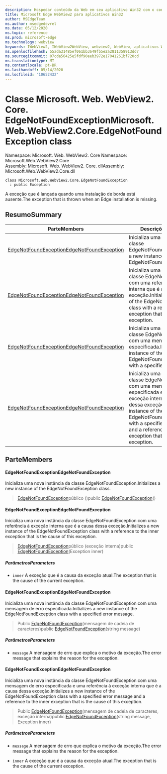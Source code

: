 ```yaml
---
description: Hospedar conteúdo da Web em seu aplicativo Win32 com o controle WebView2 do Microsoft Edge
title: Microsoft Edge WebView2 para aplicativos Win32
author: MSEdgeTeam
ms.author: msedgedevrel
ms.date: 05/12/2020
ms.topic: reference
ms.prod: microsoft-edge
ms.technology: webview
keywords: IWebView2, IWebView2WebView, webview2, WebView, aplicativos Win32, Win32, Edge, ICoreWebView2, ICoreWebView2Controller, controle do navegador, HTML Edge
ms.openlocfilehash: 55ada31485ef061bb3649fb5e2a2811358913dd7
ms.sourcegitcommit: 07cda56425e5fdf90eeb3972e17041261bf720cd
ms.translationtype: MT
ms.contentlocale: pt-BR
ms.lasthandoff: 05/14/2020
ms.locfileid: "10652432"
---
```

# <span data-ttu-id="2511c-104">Classe Microsoft. Web. WebView2. Core. EdgeNotFoundException</span><span class="sxs-lookup"><span data-stu-id="2511c-104">Microsoft.Web.WebView2.Core.EdgeNotFoundException class</span></span> 

<span data-ttu-id="2511c-105">Namespace: Microsoft. Web. WebView2. Core </span><span class="sxs-lookup"><span data-stu-id="2511c-105">Namespace: Microsoft.Web.WebView2.Core</span></span>\
<span data-ttu-id="2511c-106">Assembly: Microsoft. Web. WebView2. Core. dll</span><span class="sxs-lookup"><span data-stu-id="2511c-106">Assembly: Microsoft.Web.WebView2.Core.dll</span></span>

```
class Microsoft.Web.WebView2.Core.EdgeNotFoundException
  : public Exception
```

<span data-ttu-id="2511c-107">A exceção que é lançada quando uma instalação de borda está ausente.</span><span class="sxs-lookup"><span data-stu-id="2511c-107">The exception that is thrown when an Edge installation is missing.</span></span>

## <span data-ttu-id="2511c-108">Resumo</span><span class="sxs-lookup"><span data-stu-id="2511c-108">Summary</span></span>

 <span data-ttu-id="2511c-109">Parte</span><span class="sxs-lookup"><span data-stu-id="2511c-109">Members</span></span>                        | <span data-ttu-id="2511c-110">Descrições</span><span class="sxs-lookup"><span data-stu-id="2511c-110">Descriptions</span></span>
--------------------------------|---------------------------------------------
[<span data-ttu-id="2511c-111">EdgeNotFoundException</span><span class="sxs-lookup"><span data-stu-id="2511c-111">EdgeNotFoundException</span></span>](#edgenotfoundexception) | <span data-ttu-id="2511c-112">Inicializa uma nova instância da classe EdgeNotFoundException.</span><span class="sxs-lookup"><span data-stu-id="2511c-112">Initializes a new instance of the EdgeNotFoundException class.</span></span>
[<span data-ttu-id="2511c-113">EdgeNotFoundException</span><span class="sxs-lookup"><span data-stu-id="2511c-113">EdgeNotFoundException</span></span>](#edgenotfoundexception) | <span data-ttu-id="2511c-114">Inicializa uma nova instância da classe EdgeNotFoundException com uma referência à exceção interna que é a causa dessa exceção.</span><span class="sxs-lookup"><span data-stu-id="2511c-114">Initializes a new instance of the EdgeNotFoundException class with a reference to the inner exception that is the cause of this exception.</span></span>
[<span data-ttu-id="2511c-115">EdgeNotFoundException</span><span class="sxs-lookup"><span data-stu-id="2511c-115">EdgeNotFoundException</span></span>](#edgenotfoundexception) | <span data-ttu-id="2511c-116">Inicializa uma nova instância da classe EdgeNotFoundException com uma mensagem de erro especificada.</span><span class="sxs-lookup"><span data-stu-id="2511c-116">Initializes a new instance of the EdgeNotFoundException class with a specified error message.</span></span>
[<span data-ttu-id="2511c-117">EdgeNotFoundException</span><span class="sxs-lookup"><span data-stu-id="2511c-117">EdgeNotFoundException</span></span>](#edgenotfoundexception) | <span data-ttu-id="2511c-118">Inicializa uma nova instância da classe EdgeNotFoundException com uma mensagem de erro especificada e uma referência à exceção interna que é a causa dessa exceção.</span><span class="sxs-lookup"><span data-stu-id="2511c-118">Initializes a new instance of the EdgeNotFoundException class with a specified error message and a reference to the inner exception that is the cause of this exception.</span></span>

## <span data-ttu-id="2511c-119">Parte</span><span class="sxs-lookup"><span data-stu-id="2511c-119">Members</span></span>

#### <span data-ttu-id="2511c-120">EdgeNotFoundException</span><span class="sxs-lookup"><span data-stu-id="2511c-120">EdgeNotFoundException</span></span> 

<span data-ttu-id="2511c-121">Inicializa uma nova instância da classe EdgeNotFoundException.</span><span class="sxs-lookup"><span data-stu-id="2511c-121">Initializes a new instance of the EdgeNotFoundException class.</span></span>

> <span data-ttu-id="2511c-122">[EdgeNotFoundException](#edgenotfoundexception)público ()</span><span class="sxs-lookup"><span data-stu-id="2511c-122">public [EdgeNotFoundException](#edgenotfoundexception)()</span></span>

#### <span data-ttu-id="2511c-123">EdgeNotFoundException</span><span class="sxs-lookup"><span data-stu-id="2511c-123">EdgeNotFoundException</span></span> 

<span data-ttu-id="2511c-124">Inicializa uma nova instância da classe EdgeNotFoundException com uma referência à exceção interna que é a causa dessa exceção.</span><span class="sxs-lookup"><span data-stu-id="2511c-124">Initializes a new instance of the EdgeNotFoundException class with a reference to the inner exception that is the cause of this exception.</span></span>

> <span data-ttu-id="2511c-125">[EdgeNotFoundException](#edgenotfoundexception)público (exceção interna)</span><span class="sxs-lookup"><span data-stu-id="2511c-125">public [EdgeNotFoundException](#edgenotfoundexception)(Exception inner)</span></span>

##### <span data-ttu-id="2511c-126">Parâmetros</span><span class="sxs-lookup"><span data-stu-id="2511c-126">Parameters</span></span>
* `inner` <span data-ttu-id="2511c-127">A exceção que é a causa da exceção atual.</span><span class="sxs-lookup"><span data-stu-id="2511c-127">The exception that is the cause of the current exception.</span></span>

#### <span data-ttu-id="2511c-128">EdgeNotFoundException</span><span class="sxs-lookup"><span data-stu-id="2511c-128">EdgeNotFoundException</span></span> 

<span data-ttu-id="2511c-129">Inicializa uma nova instância da classe EdgeNotFoundException com uma mensagem de erro especificada.</span><span class="sxs-lookup"><span data-stu-id="2511c-129">Initializes a new instance of the EdgeNotFoundException class with a specified error message.</span></span>

> <span data-ttu-id="2511c-130">Public [EdgeNotFoundException](#edgenotfoundexception)(mensagem de cadeia de caracteres)</span><span class="sxs-lookup"><span data-stu-id="2511c-130">public [EdgeNotFoundException](#edgenotfoundexception)(string message)</span></span>

##### <span data-ttu-id="2511c-131">Parâmetros</span><span class="sxs-lookup"><span data-stu-id="2511c-131">Parameters</span></span>
* `message` <span data-ttu-id="2511c-132">A mensagem de erro que explica o motivo da exceção.</span><span class="sxs-lookup"><span data-stu-id="2511c-132">The error message that explains the reason for the exception.</span></span>

#### <span data-ttu-id="2511c-133">EdgeNotFoundException</span><span class="sxs-lookup"><span data-stu-id="2511c-133">EdgeNotFoundException</span></span> 

<span data-ttu-id="2511c-134">Inicializa uma nova instância da classe EdgeNotFoundException com uma mensagem de erro especificada e uma referência à exceção interna que é a causa dessa exceção.</span><span class="sxs-lookup"><span data-stu-id="2511c-134">Initializes a new instance of the EdgeNotFoundException class with a specified error message and a reference to the inner exception that is the cause of this exception.</span></span>

> <span data-ttu-id="2511c-135">Public [EdgeNotFoundException](#edgenotfoundexception)(mensagem de cadeia de caracteres, exceção interna)</span><span class="sxs-lookup"><span data-stu-id="2511c-135">public [EdgeNotFoundException](#edgenotfoundexception)(string message, Exception inner)</span></span>

##### <span data-ttu-id="2511c-136">Parâmetros</span><span class="sxs-lookup"><span data-stu-id="2511c-136">Parameters</span></span>
* `message` <span data-ttu-id="2511c-137">A mensagem de erro que explica o motivo da exceção.</span><span class="sxs-lookup"><span data-stu-id="2511c-137">The error message that explains the reason for the exception.</span></span> 

* `inner` <span data-ttu-id="2511c-138">A exceção que é a causa da exceção atual.</span><span class="sxs-lookup"><span data-stu-id="2511c-138">The exception that is the cause of the current exception.</span></span>

